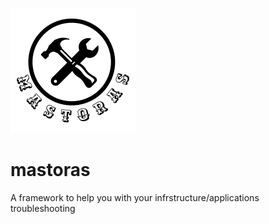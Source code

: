 ![Logo](mastoras.png)

# mastoras
A framework to help you with your infrstructure/applications troubleshooting
